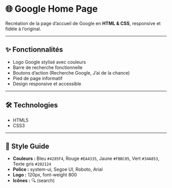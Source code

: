 # 🌐 Google Home Page

Recréation de la page d’accueil de Google en **HTML & CSS**, responsive et fidèle à l’original.

---

## ✨ Fonctionnalités

- Logo Google stylisé avec couleurs  
- Barre de recherche fonctionnelle  
- Boutons d’action (Recherche Google, J’ai de la chance)  
- Pied de page informatif  
- Design responsive et accessible  

---

## 🛠️ Technologies

- HTML5  
- CSS3  

---

## 🎨 Style Guide

- **Couleurs :** Bleu `#4285F4`, Rouge `#EA4335`, Jaune `#FBBC05`, Vert `#34A853`, Texte gris `#202124`  
- **Police :** system-ui, Segoe UI, Roboto, Arial  
- **Logo :** 120px, font-weight 800  
- **Icônes :** 🔍 (search)
